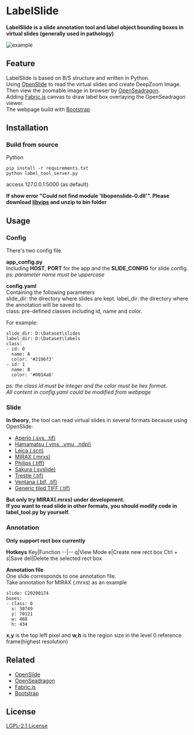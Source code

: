 # LabelSlide
**LabelSlide is a slide annotation tool and label object bounding boxes in virtual slides (generally used in pathology)**

![example](./demo/ex.bmp)
## Feature
LabelSlide is based on B/S structure and written in Python.  
Using [OpenSlide](https://openslide.org/) to read the virtual slides and create DeepZoom Image.  
Then view the zoomable image in browser by [OpenSeadragon](https://openseadragon.github.io/).  
Adding [Fabric.js](http://fabricjs.com/) canvas to draw label box overlaying the OpenSeadragon viewer.  
The webpage build with [Bootstrap](https://getbootstrap.com/)

## Installation

### Build from source 

Python  

```
pip install -r requirements.txt
python label_tool_server.py
```
access 127.0.0.1:5000 (as default)

**If show error "Could not find module 'libopenslide-0.dll'". Please download [libvips](https://github.com/libvips/libvips/releases) and unzip to bin folder**

## Usage

### Config
There's two config file.

**app_config.py**  
Including **HOST**, **PORT** for the app and the **SLIDE_CONFIG** for slide config.  
*ps: parameter name must be uppercase*

**config.yaml**  
Containing the following parameters  
slide_dir: the directory where slides are kept.
label_dir: the directory where the annotation will be saved to.  
class: pre-defined classes including id, name and color.  

For example:
```
slide_dir: D:\Dataset\slides
label_dir: D:\Dataset\labels
class:
- id: 0
  name: A
  color: '#2196f3'
- id: 1
  name: B
  color: '#0014a8'
```
*ps: the class id must be integer and the color must be hex format.*  
*All content in config.yaml could be modified from webpage*

### Slide
**In theory**, the tool can read virtual slides in several formats because using OpenSlide:
* [Aperio (.svs, .tif)](https://openslide.org/formats/aperio/)
* [Hamamatsu (.vms, .vmu, .ndpi)](https://openslide.org/formats/hamamatsu/)
* [Leica (.scn)](https://openslide.org/formats/leica/)
* [MIRAX (.mrxs)](https://openslide.org/formats/mirax/)
* [Philips (.tiff)](https://openslide.org/formats/philips/)
* [Sakura (.svslide)](https://openslide.org/formats/sakura/)
* [Trestle (.tif)](https://openslide.org/formats/trestle/)
* [Ventana (.bif, .tif)](https://openslide.org/formats/ventana/)
* [Generic tiled TIFF (.tif)](https://openslide.org/formats/generic-tiff/)

**But only try MIRAX(.mrxs) under development.**  
**If you want to read slide in other formats, you should modify code in label_tool.py by yourself.**

### Annotation
**Only support rect box currently**

**Hotkeys**
Key|Function
--|--
q|View Mode
e|Create new rect box
Ctrl + s|Save
del|Delete the selected rect box

**Annotation file**  
One slide corresponds to one annotation file.  
Take annotation for MIRAX (.mrxs) as an example
```
slide: C20200174
boxes:
- class: 0
  x: 30749
  y: 70121
  w: 468
  h: 434
```
**x,y** is the top left pixel and **w,h** is the region size in the level 0 reference frame(highest resolution)
## Related

* [OpenSlide](https://openslide.org/) 
* [OpenSeadragon](https://openseadragon.github.io/)
* [Fabric.js](http://fabricjs.com/)
* [Bootstrap](https://getbootstrap.com/)

## License
[LGPL-2.1 License](LICENSE)
